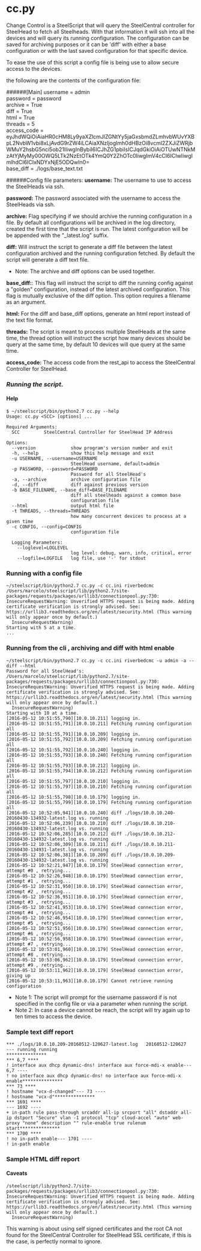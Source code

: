 # cc.py
Change Control is a SteelScript that will query the SteelCentral controller for SteelHead to fetch all Steelheads.
With that information it will ssh into all the devices and will query its running configuration.
The configuration can be saved for archiving purposes or it can be 'diff' with either a base configuration or with
the last saved configuration for that specific device.

To ease the use of this script a config file is being use to allow secure access to the devices.

the following are the contents of the configuration file:

######[Main]
username = admin  
password = password  
archive = True  
diff = True  
html = True  
threads = 5  
access_code = eyJhdWQiOiAiaHR0cHM8Ly9yaXZlcmJlZGNtYy5jaGxsbmdZLmhvbWUvYXBpL2NvbW1vbi8xLjAvdG9rZW4iLCAiaXNzIjogImh0dHBzOi8vcml2ZXJiZWRjbWMuY2hsbG5nci5ob21lIiwgInBybiI6ICJhZG1pbiIsICJqdGkiOiAiOTUwNTNkMzAtYjMyMy00OWQ5LTk2NzEtOTk4YmQ0Y2ZhOTc0IiwgImV4cCI6ICIwIiwgImlhdCI6ICIxNDYxNjE5ODQwIn0=  
base_diff = ./logs/base_text.txt  


######Config file parameters:
**username:** The username to use to access the SteelHeads via ssh.

**password:** The password associated with the username to access the SteelHeads via ssh.

**archive:** Flag specifying if we should archive the running configuration in a file. By default all configurations will
be archived in the log directory, created the first time that the script is run. The latest configuration will be
be appended with the "_latest.log" suffix.

**diff:** Will instruct the script to generate a diff file between the latest configuration archived and the running
configuration fetched. By default the script will generate a diff text file.

* Note: The archive and diff options can be used together.

**base_diff:**: This flag will instruct the script to diff the running config against a "golden" configuration, instead
of the latest archived configuration. This flag is mutually exclusive of the diff option. This option requires a filename
as an argument.

**html:** For the diff and base_diff options, generate an html report instead of the text file format.

**threads:** The script is meant to process multiple SteelHeads at the same time, the thread option will instruct the
script how many  devices should be query at the same time, by default 10 devices will que query at the same time.

**access_code:** The access code from the rest_api to access the SteelCentral Controller for SteelHead.

### *Running the script*.
#### Help
```
$ ~/steelscript/bin/python2.7 cc.py --help
Usage: cc.py <SCC> [options] ...

Required Arguments:
  SCC         SteelCentral Controller for SteelHead IP Address

Options:
  --version             show program's version number and exit
  -h, --help            show this help message and exit
  -u USERNAME, --username=USERNAME
                        SteelHead username, default=admin
  -p PASSWORD, --password=PASSWORD
                        Password for all SteelHead's
  -a, --archive         archive configuration file
  -d, --diff            diff against previous version
  -b BASE_FILENAME, --base_diff=BASE_FILENAME
                        diff all steelheads against a common base
                        configuration file
  --html                output html file
  -t THREADS, --threads=THREADS
                        how many concurrent devices to process at a given time
  -c CONFIG, --config=CONFIG
                        configuration file

  Logging Parameters:
    --loglevel=LOGLEVEL
                        log level: debug, warn, info, critical, error
    --logfile=LOGFILE   log file, use '-' for stdout
```
### Running with a config file
```
~/steelscript/bin/python2.7 cc.py -c cc.ini riverbedcmc
/Users/marcelo/steelscript/lib/python2.7/site-packages/requests/packages/urllib3/connectionpool.py:730: InsecureRequestWarning: Unverified HTTPS request is being made. Adding certificate verification is strongly advised. See: https://urllib3.readthedocs.org/en/latest/security.html (This warning will only appear once by default.)
  InsecureRequestWarning)
Starting with 5 at a time.
...
```

### Running from the cli , archiving and diff with html enable
```
~/steelscript/bin/python2.7 cc.py -c cc.ini riverbedcmc -u admin -a --diff --html
Password for all SteelHead's:
/Users/marcelo/steelscript/lib/python2.7/site-packages/requests/packages/urllib3/connectionpool.py:730: InsecureRequestWarning: Unverified HTTPS request is being made. Adding certificate verification is strongly advised. See: https://urllib3.readthedocs.org/en/latest/security.html (This warning will only appear once by default.)
  InsecureRequestWarning)
Starting with 10 at a time.
[2016-05-12 10:51:55,790][10.0.10.211] logging in.
[2016-05-12 10:51:55,791][10.0.10.211] Fetching running configuration all
[2016-05-12 10:51:55,791][10.0.10.209] logging in.
[2016-05-12 10:51:55,792][10.0.10.209] Fetching running configuration all
[2016-05-12 10:51:55,792][10.0.10.240] logging in.
[2016-05-12 10:51:55,793][10.0.10.240] Fetching running configuration all
[2016-05-12 10:51:55,793][10.0.10.212] logging in.
[2016-05-12 10:51:55,794][10.0.10.212] Fetching running configuration all
[2016-05-12 10:51:55,797][10.0.10.210] logging in.
[2016-05-12 10:51:55,797][10.0.10.210] Fetching running configuration all
[2016-05-12 10:51:55,798][10.0.10.179] logging in.
[2016-05-12 10:51:55,799][10.0.10.179] Fetching running configuration all
[2016-05-12 10:52:05,941][10.0.10.240] diff ./logs/10.0.10.240-20160430-134932-latest.log vs. running
[2016-05-12 10:52:06,239][10.0.10.210] diff ./logs/10.0.10.210-20160430-134932-latest.log vs. running
[2016-05-12 10:52:06,285][10.0.10.212] diff ./logs/10.0.10.212-20160430-134932-latest.log vs. running
[2016-05-12 10:52:06,309][10.0.10.211] diff ./logs/10.0.10.211-20160430-134931-latest.log vs. running
[2016-05-12 10:52:06,381][10.0.10.209] diff ./logs/10.0.10.209-20160430-134932-latest.log vs. running
[2016-05-12 10:52:21,947][10.0.10.179] SteelHead connection error, attempt #0 , retrying...
[2016-05-12 10:52:26,948][10.0.10.179] SteelHead connection error, attempt #1 , retrying...
[2016-05-12 10:52:31,950][10.0.10.179] SteelHead connection error, attempt #2 , retrying...
[2016-05-12 10:52:36,951][10.0.10.179] SteelHead connection error, attempt #3 , retrying...
[2016-05-12 10:52:41,953][10.0.10.179] SteelHead connection error, attempt #4 , retrying...
[2016-05-12 10:52:46,954][10.0.10.179] SteelHead connection error, attempt #5 , retrying...
[2016-05-12 10:52:51,956][10.0.10.179] SteelHead connection error, attempt #6 , retrying...
[2016-05-12 10:52:56,958][10.0.10.179] SteelHead connection error, attempt #7 , retrying...
[2016-05-12 10:53:01,960][10.0.10.179] SteelHead connection error, attempt #8 , retrying...
[2016-05-12 10:53:06,962][10.0.10.179] SteelHead connection error, attempt #9 , retrying...
[2016-05-12 10:53:11,962][10.0.10.179] SteelHead connection error, giving up
[2016-05-12 10:53:11,963][10.0.10.179] Cannot retrieve running configuration
```
* Note 1: The script will prompt for the username password if is not specified in the config file or via a parameter when running the script.
* Note 2: In case a device cannot be reach, the script will try again up to ten times to access the device.

### Sample text diff report
```
*** ./logs/10.0.10.209-20160512-120627-latest.log	20160512-120627
--- running	running
***************
*** 6,7 ****
! interface aux dhcp dynamic-dns! interface aux force-mdi-x enable--- 6,7 ----
! no interface aux dhcp dynamic-dns! no interface aux force-mdi-x enable***************
*** 73 ****
! hostname "vcx-d-changed"--- 73 ----
! hostname "vcx-d"***************
*** 1691 ****
--- 1692 ----
+ in-path rule pass-through srcaddr all-ip srcport "all" dstaddr all-ip dstport "Secure" vlan -1 protocol "tcp" cloud-accel "auto" web-proxy "none" description "" rule-enable true rulenum start***************
*** 1700 ****
! no in-path enable--- 1701 ----
! in-path enable
```

### Sample HTML diff report


#### Caveats

```
/steelscript/lib/python2.7/site-packages/requests/packages/urllib3/connectionpool.py:730: InsecureRequestWarning: Unverified HTTPS request is being made. Adding certificate verification is strongly advised. See: https://urllib3.readthedocs.org/en/latest/security.html (This warning will only appear once by default.)
  InsecureRequestWarning)
```
This warning is about using self signed certificates and  the root CA not found for the SteelCentral Controller for SteelHead SSL certificate, if this is the case, is perfectly normal to ignore.
